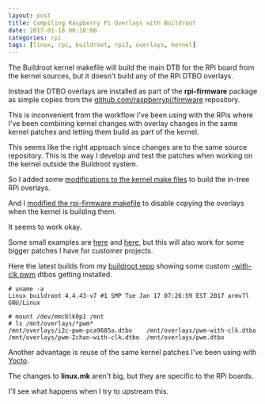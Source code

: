 ```yaml
---
layout: post
title: Compiling Raspberry Pi Overlays with Buildroot
date: 2017-01-18 06:18:00
categories: rpi
tags: [linux, rpi, buildroot, rpi3, overlays, kernel]
---
```


The Buildroot kernel makefile will build the main DTB for the RPi board from the kernel sources, but it doesn't build any of the RPi DTBO overlays.

Instead the DTBO overlays are installed as part of the **rpi-firmware** package as simple copies from the [github.com/raspberrypi/firmware][rpi-firmware-repo] repository.

This is inconvenient from the workflow I've been using with the RPis where I've been combining kernel changes with overlay changes in the same kernel patches and letting them build as part of the kernel. 

This seems like the right approach since changes are to the same source repository. This is the way I  develop and test the patches when working on the kernel outside the Buildroot system.

So I added some [modifications to the kernel make files][rpi-overlay-patch] to build the in-tree RPi overlays.

And I [modified the rpi-firmware makefile][rpi-firmware-patch] to disable copying the overlays when the kernel is building them.

It seems to work okay.

Some small examples are [here][hardware-pwm-overlay-patch] and [here][ads1015-enable-patch], but this will also work for some bigger patches I have for customer projects.  

Here the latest builds from my [buildroot repo][jumpnow-buildroot] showing some custom [-with-clk pwm][jumpnow-hardware-pwm] dtbos getting installed. 

    # uname -a
    Linux buildroot 4.4.43-v7 #1 SMP Tue Jan 17 07:26:59 EST 2017 armv7l GNU/Linux

    # mount /dev/mmcblk0p1 /mnt
    # ls /mnt/overlays/*pwm*
    /mnt/overlays/i2c-pwm-pca9685a.dtbo    /mnt/overlays/pwm-with-clk.dtbo
    /mnt/overlays/pwm-2chan-with-clk.dtbo  /mnt/overlays/pwm.dtbo


Another advantage is reuse of the same kernel patches I've been using with [Yocto][jumpnow-rpi-yocto].

The changes to **linux.mk** aren't big, but they are specific to the RPi boards.

I'll see what happens when I try to upstream this.

[rpi-overlay-patch]: https://github.com/jumpnow/buildroot/commit/cbd238f95a2cf6844befa4116211c283df21ee58
[rpi-firmware-patch]: https://github.com/jumpnow/buildroot/commit/4740828cb5e3c90c40f4da231930f5118ac06b53
[rpi-firmware-repo]: https://github.com/raspberrypi/firmware
[hardware-pwm-overlay-patch]: https://github.com/jumpnow/buildroot/commit/e1245506a204dbaad10277d1463254c7537e58c7
[ads1015-enable-patch]: https://github.com/jumpnow/buildroot/commit/6b3f826feb205a5454b0ebb655b915b400eba49d
[jumpnow-buildroot]: https://github.com/jumpnow/buildroot
[jumpnow-rpi-yocto]: http://www.jumpnowtek.com/rpi/Raspberry-Pi-Systems-with-Yocto.html
[jumpnow-hardware-pwm]: http://www.jumpnowtek.com/rpi/Using-the-Raspberry-Pi-Hardware-PWM-timers.html
